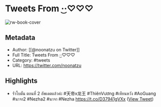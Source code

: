 # Tweets From ·͜·♡♡♡

![rw-book-cover](https://pbs.twimg.com/profile_images/1598509321096024065/HSPvhIkY.jpg)

## Metadata
- Author: [[@noonatzu on Twitter]]
- Full Title: Tweets From ·͜·♡♡♡
- Category: #tweets
- URL: https://twitter.com/noonatzu

## Highlights
- ร่ำโบตั๋น ตอนที่ 2 อัพเดตแล้วค่ะ
  #天帝x龙王
  #ThiênVương
  #เทียนหวัง 
  #AoGuang
  #นาจา2 #Nezha2
  #นาจา #Nezha
  https://t.co/D37941gVXx ([View Tweet](https://twitter.com/noonatzu/status/1908876066997064082))
